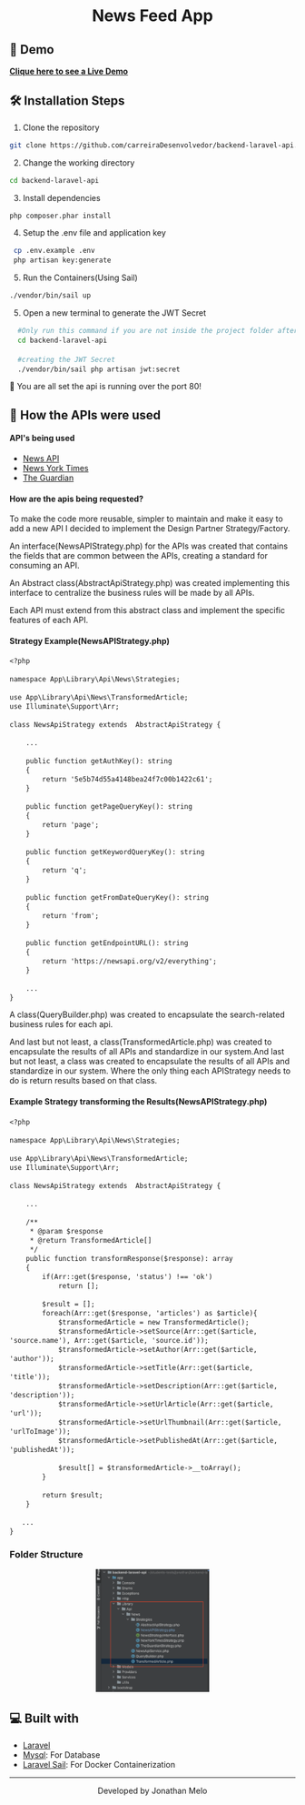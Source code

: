 <h1 align="center">
  News Feed App
</h1>

## 🚀 Demo

<p align="left">
    <a href="" target="_blank"><b>Clique here to see a Live Demo</b></a>
</p>

## 🛠️ Installation Steps

1. Clone the repository

```bash
git clone https://github.com/carreiraDesenvolvedor/backend-laravel-api.git
```

2. Change the working directory

```bash
cd backend-laravel-api
```

3. Install dependencies

```bash
php composer.phar install
```

4. Setup the .env file and application key

```bash
 cp .env.example .env
 php artisan key:generate
```

5. Run the Containers(Using Sail)

```bash
./vendor/bin/sail up
```

5. Open a new terminal to generate the JWT Secret

```bash
  #Only run this command if you are not inside the project folder after opened a new terminal
  cd backend-laravel-api
  
  #creating the JWT Secret
  ./vendor/bin/sail php artisan jwt:secret
```

🌟 You are all set the api is running over the port 80!

## 💬️ How the APIs were used
<h4>API's being used</h4>
<ul>
    <li>
        <a target="_blank" href="https://newsapi.org/">News API</a>
    </li>
    <li>
        <a target="_blank" href="https://developer.nytimes.com/apis">News York Times</a>
    </li>
    <li>
        <a target="_blank" href="https://open-platform.theguardian.com/documentation/">The Guardian</a>
    </li>
</ul>

<h4>How are the apis being requested?</h4>
<p>
    To make the code more reusable, simpler to maintain and make it easy to add a new API I decided to implement the Design Partner Strategy/Factory.
</p>
<p>
    An interface(NewsAPIStrategy.php) for the APIs was created that contains the fields that are common between the APIs, creating a standard for consuming an API.
</p>
<p>
    An Abstract class(AbstractApiStrategy.php) was created implementing this interface to centralize the business rules will be made by all APIs.
</p>
<p>
    Each API must extend from this abstract class and implement the specific features of each API.
</p>

<h4>Strategy Example(NewsAPIStrategy.php)</h4>

```
<?php

namespace App\Library\Api\News\Strategies;

use App\Library\Api\News\TransformedArticle;
use Illuminate\Support\Arr;

class NewsApiStrategy extends  AbstractApiStrategy {

    ...
    
    public function getAuthKey(): string
    {
        return '5e5b74d55a4148bea24f7c00b1422c61';
    }

    public function getPageQueryKey(): string
    {
        return 'page';
    }

    public function getKeywordQueryKey(): string
    {
        return 'q';
    }

    public function getFromDateQueryKey(): string
    {
        return 'from';
    }

    public function getEndpointURL(): string
    {
        return 'https://newsapi.org/v2/everything';
    }
    
    ...
}

```

<p>
    A class(QueryBuilder.php) was created to encapsulate the search-related business rules for each api.
</p>

<p>
    And last but not least, a class(TransformedArticle.php) was created to encapsulate the results of all APIs and standardize in our system.And last but not least, a class was created to encapsulate the results of all APIs and standardize in our system.
Where the only thing each APIStrategy needs to do is return results based on that class.
</p>

<h4>Example Strategy transforming the Results(NewsAPIStrategy.php)</h4>

```
<?php

namespace App\Library\Api\News\Strategies;

use App\Library\Api\News\TransformedArticle;
use Illuminate\Support\Arr;

class NewsApiStrategy extends  AbstractApiStrategy {

    ...
    
    /**
     * @param $response
     * @return TransformedArticle[]
     */
    public function transformResponse($response): array
    {
        if(Arr::get($response, 'status') !== 'ok')
            return [];

        $result = [];
        foreach(Arr::get($response, 'articles') as $article){
            $transformedArticle = new TransformedArticle();
            $transformedArticle->setSource(Arr::get($article, 'source.name'), Arr::get($article, 'source.id'));
            $transformedArticle->setAuthor(Arr::get($article, 'author'));
            $transformedArticle->setTitle(Arr::get($article, 'title'));
            $transformedArticle->setDescription(Arr::get($article, 'description'));
            $transformedArticle->setUrlArticle(Arr::get($article, 'url'));
            $transformedArticle->setUrlThumbnail(Arr::get($article, 'urlToImage'));
            $transformedArticle->setPublishedAt(Arr::get($article, 'publishedAt'));

            $result[] = $transformedArticle->__toArray();
        }

        return $result;
    }
   
   ...
}

```

### Folder Structure
<p align="center"><img src="./public/images/readme/folders.png" width="200" alt="Iphone Device" /></p>


## 💻 Built with

- [Laravel](https://laravel.com/docs/10.x)
- [Mysql](https://www.mysql.com/): For Database
- [Laravel Sail](https://laravel.com/docs/10.x/sail): For Docker Containerization

<hr>
<p align="center">
Developed by Jonathan Melo
</p>
